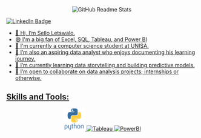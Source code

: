 <p align="center">
 <img width="100px" src="https://res.cloudinary.com/anuraghazra/image/upload/v1594908242/logo_ccswme.svg" align="center" alt="GitHub Readme Stats" /></p>
 
  <a href="https://www.linkedin.com/in/sello-letswalo/">
    <img src="https://img.shields.io/badge/LinkedIn-blue?style=for-the-badge&logo=linkedin&logoColor=white" alt="LinkedIn Badge"/>

* 👋 Hi, I’m Sello Letswalo.
* 😄 I'm a big fan of Excel, SQL, Tableau, and Power BI
* 🏫 I'm currently a computer science student at UNISA.
* 👀 I’m also an aspiring data analyst who enjoys documenting his learning journey.
* 🌱 I’m currently learning data storytelling and building predictive models.
* 💞️ I’m open to collaborate on data analysis projects; internships or otherwise.

## Skills and Tools: <div>
<p align="CENTER">
  <a href="https://www.python.org/" target="_blank" rel="noreferrer"> <img src="https://github.com/devicons/devicon/blob/master/icons/python/python-original-wordmark.svg" title="Python" alt="Python" width="60" height="60"/> </a>
</a>
 <a href="https://www.tableau.com" target="_blank" rel="noreferrer">
    <img src="https://www.tableau.com/sites/default/files/pages/tableaulogo_highres.png" title="Tableau" alt="Tableau" width="180" height="60"/>
</a>
 <a href="https://www.microsoft.com/en-us/download/details.aspx?id=58494" target="_blank" rel="noreferrer"> <img src="https://github.com/microsoft/PowerBI-Icons/blob/main/PNG/Desktop.png" title="PowerBI" alt="PowerBI" width="60" height="60"/> </a>
    

     
